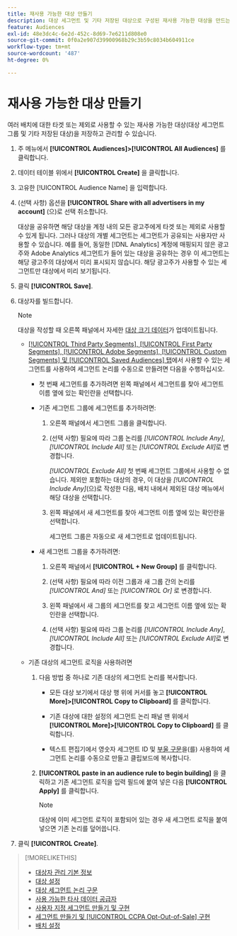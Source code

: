 ```yaml
---
title: 재사용 가능한 대상 만들기
description: 대상 세그먼트 및 기타 저장된 대상으로 구성된 재사용 가능한 대상을 만드는 방법을 알아봅니다.
feature: Audiences
exl-id: 48e3dc4c-6e2d-452c-8d69-7e6211d808e0
source-git-commit: 0f0a2e907d39900968b29c3b59c8034b604911ce
workflow-type: tm+mt
source-wordcount: '487'
ht-degree: 0%

---
```


# 재사용 가능한 대상 만들기

<!-- "Saved audience" is used in UI (where?), but "saved" is a state, not a type. "Reusable audience" sounds better in a description. "Audience template" isn't right, either, since it implies you can edit it on the fly to create a new, different audience. Some other term? -->

여러 배치에 대한 타겟 또는 제외로 사용할 수 있는 재사용 가능한 대상(대상 세그먼트 그룹 및 기타 저장된 대상)을 저장하고 관리할 수 있습니다.

1. 주 메뉴에서 **[!UICONTROL Audiences]>[!UICONTROL All Audiences]** 를 클릭합니다.

1. 데이터 테이블 위에서 **[!UICONTROL Create]** 을 클릭합니다.

1. 고유한 [!UICONTROL Audience Name] 을 입력합니다.

1. (선택 사항) 옵션을 **[!UICONTROL Share with all advertisers in my account]** (으)로 선택 취소합니다.

   대상을 공유하면 해당 대상을 계정 내의 모든 광고주에게 타겟 또는 제외로 사용할 수 있게 됩니다. 그러나 대상의 개별 세그먼트는 세그먼트가 공유되는 사용자만 사용할 수 있습니다. 예를 들어, 동일한 [!DNL Analytics] 계정에 매핑되지 않은 광고주와 Adobe Analytics 세그먼트가 들어 있는 대상을 공유하는 경우 이 세그먼트는 해당 광고주의 대상에서 미리 표시되지 않습니다. 해당 광고주가 사용할 수 있는 세그먼트만 대상에서 미리 보기됩니다.

1. 클릭 **[!UICONTROL Save]**.

1. 대상자를 빌드합니다.

   >[!NOTE]
   >
   >대상을 작성할 때 오른쪽 패널에서 자세한 [대상 크기 데이터](audience-about.md)가 업데이트됩니다.

   * [[!UICONTROL Third Party Segments], [!UICONTROL First Party Segments], [!UICONTROL Adobe Segments], [!UICONTROL Custom Segments] 및 [!UICONTROL Saved Audiences] 탭](audience-settings.md)에서 사용할 수 있는 세그먼트를 사용하여 세그먼트 논리를 수동으로 만들려면 다음을 수행하십시오.

      * 첫 번째 세그먼트를 추가하려면 왼쪽 패널에서 세그먼트를 찾아 세그먼트 이름 옆에 있는 확인란을 선택합니다.

      * 기존 세그먼트 그룹에 세그먼트를 추가하려면:

         1. 오른쪽 패널에서 세그먼트 그룹을 클릭합니다.

         1. (선택 사항) 필요에 따라 그룹 논리를 *[!UICONTROL Include Any]*, *[!UICONTROL Include All]* 또는 *[!UICONTROL Exclude All]*&#x200B;로 변경합니다.

            *[!UICONTROL Exclude All]* 첫 번째 세그먼트 그룹에서 사용할 수 없습니다. 제외만 포함하는 대상의 경우, 이 대상을 *[!UICONTROL Include Any]*(으)로 작성한 다음, 배치 내에서 제외된 대상 메뉴에서 해당 대상을 선택합니다.

         1. 왼쪽 패널에서 새 세그먼트를 찾아 세그먼트 이름 옆에 있는 확인란을 선택합니다.

            세그먼트 그룹은 자동으로 새 세그먼트로 업데이트됩니다.
      * 새 세그먼트 그룹을 추가하려면:

         1. 오른쪽 패널에서 **[!UICONTROL + New Group]** 를 클릭합니다.

         1. (선택 사항) 필요에 따라 이전 그룹과 새 그룹 간의 논리를 *[!UICONTROL And]* 또는 *[!UICONTROL Or]* 로 변경합니다.

         1. 왼쪽 패널에서 새 그룹의 세그먼트를 찾고 세그먼트 이름 옆에 있는 확인란을 선택합니다.

         1. (선택 사항) 필요에 따라 그룹 논리를 *[!UICONTROL Include Any]*, *[!UICONTROL Include All]* 또는 *[!UICONTROL Exclude All]*&#x200B;로 변경합니다.
   * 기존 대상의 세그먼트 로직을 사용하려면

      1. 다음 방법 중 하나로 기존 대상의 세그먼트 논리를 복사합니다.

         * 모든 대상 보기에서 대상 행 위에 커서를 놓고 **[!UICONTROL More]>[!UICONTROL Copy to Clipboard]** 를 클릭합니다.

         * 기존 대상에 대한 설정의 세그먼트 논리 패널 맨 위에서 **[!UICONTROL More]>[!UICONTROL Copy to Clipboard]** 를 클릭합니다.

         * 텍스트 편집기에서 영숫자 세그먼트 ID 및 [부울 구문](audience-segment-logic-syntax.md)을(를) 사용하여 세그먼트 논리를 수동으로 만들고 클립보드에 복사합니다.
      1. **[!UICONTROL paste in an audience rule to begin building]** 을 클릭하고 기존 세그먼트 로직을 입력 필드에 붙여 넣은 다음 **[!UICONTROL Apply]** 를 클릭합니다.

         >[!NOTE]
         >
         >대상에 이미 세그먼트 로직이 포함되어 있는 경우 새 세그먼트 로직을 붙여 넣으면 기존 논리를 덮어씁니다.




1. 클릭 **[!UICONTROL Create]**.

>[!MORELIKETHIS]
>
>* [대상자 관리 기본 정보](audience-about.md)
>* [대상 설정](audience-settings.md)
>* [대상 세그먼트 논리 구문](audience-segment-logic-syntax.md)
>* [사용 가능한 타사 데이터 공급자](third-party-data-providers.md)
>* [사용자 지정 세그먼트 만들기 및 구현](custom-segment-create.md)
>* [세그먼트 만들기 및  [!UICONTROL CCPA Opt-Out-of-Sale] 구현](ccpa-opt-out-segment-create.md)
>* [배치 설정](/help/dsp/campaign-management/placements/placement-settings.md)

